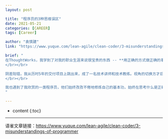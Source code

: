 ```yaml
---
layout: post

title: "程序员的3种思维误区"
date: 2021-05-21
categories: [CAREER]
tags: [Career]

author: "袁慎建"
link: "https://www.yuque.com/lean-agile/clean-coder/3-misunderstandings-of-programmer"

brief: "
在ThoughtWorks，我学到了对我的职业生涯来说很宝贵的东西 -- **用正确的方式做正确的事情，持续改进，追求卓越**。在一个这样充满同侪压力的学习氛围中，即便胸无大志的我也不会被潮流抛弃，顺流缓进是一贯的主旋律。流的越久，认识的程序员种类越多。总得来说，在这里大部分人在做正确的事情，同样也用正确的方式做事情。
​</br>​</br>

阴差阳错，我从历时5年的交付项目上跳出来，成了一名技术讲师和技术教练。视角的切换方才后知后觉 -- 原来之前我是 不识庐山真面目，只缘身在此山中。接触到的程序员多了，发现虽同为程序员，彼此有大别。有的人喜欢沉浸在技术的乐园，唯业界先进或炫酷的技术尝鲜为快。有的喜欢追逐热点，忽视了枯燥反复的基本功修炼，深怕被时代遗弃。有的人则在这里谋得一相对高薪的差事，心猿意马，采用蹩脚的方式应付着各种软件的需求亦或要求，生活在水深火热中却不自知。
​​</br>​</br>

我也遇到了我欣赏的一类程序员，他们始终孜孜不倦地修炼自己的基本功，始终在思考什么是正确的事情，不断地尝试跳跃出自身的局限性，能够耐下性子跟时间做朋友，不断遇见更好的自己。我在他们身上看到了三种有益的思维模式，在这种思维模式的指导下形成的工作习惯让他们在工作中脱颖而出。
"

---
```


* content
{:toc}

---


语雀文章链接：<https://www.yuque.com/lean-agile/clean-coder/3-misunderstandings-of-programmer>


